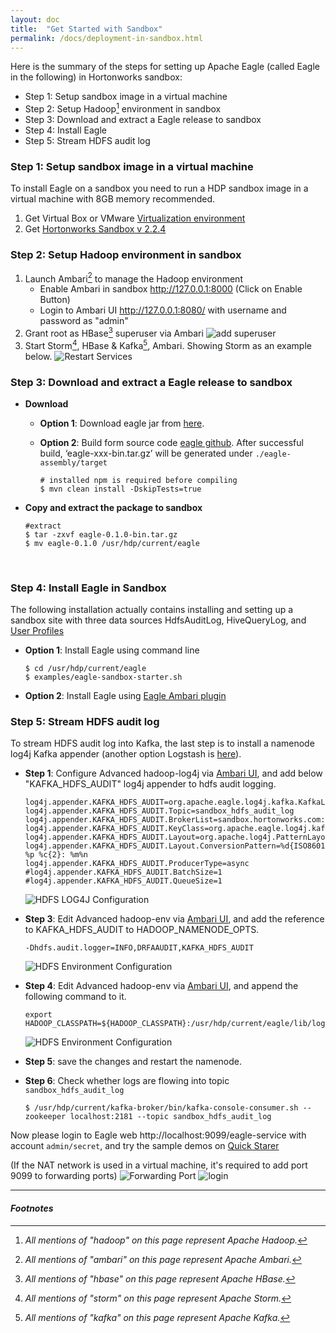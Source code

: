 ```yaml
---
layout: doc
title:  "Get Started with Sandbox"
permalink: /docs/deployment-in-sandbox.html
---
```


Here is the summary of the steps for setting up Apache Eagle (called Eagle in the following) in Hortonworks sandbox:

* Step 1: Setup sandbox image in a virtual machine
* Step 2: Setup Hadoop[^HADOOP] environment in sandbox
* Step 3: Download and extract a Eagle release to sandbox
* Step 4: Install Eagle
* Step 5: Stream HDFS audit log


### **Step 1: Setup sandbox image in a virtual machine**

To install Eagle on a sandbox you need to run a HDP sandbox image in a virtual machine with 8GB memory recommended.

1. Get Virtual Box or VMware [Virtualization environment](http://hortonworks.com/products/hortonworks-sandbox/#install)
2. Get [Hortonworks Sandbox v 2.2.4](http://hortonworks.com/products/hortonworks-sandbox/#archive)

### **Step 2: Setup Hadoop environment in sandbox**

1. Launch Ambari[^AMBARI] to manage the Hadoop environment
   * Enable Ambari in sandbox http://127.0.0.1:8000 (Click on Enable Button)
   * Login to Ambari UI http://127.0.0.1:8080/ with username and password as "admin"
2. Grant root as HBase[^HBASE] superuser via Ambari
![add superuser](/images/docs/hbase-superuser.png)
3. Start Storm[^STORM], HBase & Kafka[^KAFKA], Ambari. Showing Storm as an example below.
![Restart Services](/images/docs/start-storm.png "Services")

### **Step 3: Download and extract a Eagle release to sandbox**

* **Download**

    * **Option 1**: Download eagle jar from [here](http://66.211.190.194/eagle-0.1.0.tar.gz).

    * **Option 2**: Build form source code [eagle github](https://github.com/apache/eagle). After successful build, ‘eagle-xxx-bin.tar.gz’ will be generated under `./eagle-assembly/target`

          # installed npm is required before compiling
          $ mvn clean install -DskipTests=true
* **Copy and extract the package to sandbox**

      #extract
      $ tar -zxvf eagle-0.1.0-bin.tar.gz
      $ mv eagle-0.1.0 /usr/hdp/current/eagle

<br/>

### **Step 4: Install Eagle in Sandbox**

The following installation actually contains installing and setting up a sandbox site with three data sources HdfsAuditLog, HiveQueryLog, and [User Profiles](/docs/tutorial/userprofile.html)

* **Option 1**: Install Eagle using command line

      $ cd /usr/hdp/current/eagle
      $ examples/eagle-sandbox-starter.sh

* **Option 2**: Install Eagle using [Eagle Ambari plugin](/docs/ambari-plugin-install.html)


### **Step 5: Stream HDFS audit log**

To stream HDFS audit log into Kafka, the last step is to install a namenode log4j Kafka appender (another option Logstash is [here](/docs/import-hdfs-auditLog.html)).

* **Step 1**: Configure Advanced hadoop-log4j via <a href="http://localhost:8080/#/main/services/HDFS/configs" target="_blank">Ambari UI</a>, and add below "KAFKA_HDFS_AUDIT" log4j appender to hdfs audit logging.

      log4j.appender.KAFKA_HDFS_AUDIT=org.apache.eagle.log4j.kafka.KafkaLog4jAppender
      log4j.appender.KAFKA_HDFS_AUDIT.Topic=sandbox_hdfs_audit_log
      log4j.appender.KAFKA_HDFS_AUDIT.BrokerList=sandbox.hortonworks.com:6667
      log4j.appender.KAFKA_HDFS_AUDIT.KeyClass=org.apache.eagle.log4j.kafka.hadoop.AuditLogKeyer
      log4j.appender.KAFKA_HDFS_AUDIT.Layout=org.apache.log4j.PatternLayout
      log4j.appender.KAFKA_HDFS_AUDIT.Layout.ConversionPattern=%d{ISO8601} %p %c{2}: %m%n
      log4j.appender.KAFKA_HDFS_AUDIT.ProducerType=async
      #log4j.appender.KAFKA_HDFS_AUDIT.BatchSize=1
      #log4j.appender.KAFKA_HDFS_AUDIT.QueueSize=1

    ![HDFS LOG4J Configuration](/images/docs/hdfs-log4j-conf.png "hdfslog4jconf")

* **Step 3**: Edit Advanced hadoop-env via <a href="http://localhost:8080/#/main/services/HDFS/configs" target="_blank">Ambari UI</a>, and add the reference to KAFKA_HDFS_AUDIT to HADOOP_NAMENODE_OPTS.

      -Dhdfs.audit.logger=INFO,DRFAAUDIT,KAFKA_HDFS_AUDIT

    ![HDFS Environment Configuration](/images/docs/hdfs-env-conf.png "hdfsenvconf")

* **Step 4**: Edit Advanced hadoop-env via <a href="http://localhost:8080/#/main/services/HDFS/configs" target="_blank">Ambari UI</a>, and append the following command to it.

      export HADOOP_CLASSPATH=${HADOOP_CLASSPATH}:/usr/hdp/current/eagle/lib/log4jkafka/lib/*

    ![HDFS Environment Configuration](/images/docs/hdfs-env-conf2.png "hdfsenvconf2")

* **Step 5**: save the changes and restart the namenode.

* **Step 6**: Check whether logs are flowing into topic `sandbox_hdfs_audit_log`

      $ /usr/hdp/current/kafka-broker/bin/kafka-console-consumer.sh --zookeeper localhost:2181 --topic sandbox_hdfs_audit_log

Now please login to Eagle web http://localhost:9099/eagle-service with account `admin/secret`, and try the sample demos on
[Quick Starer](/docs/quick-start.html)


  (If the NAT network is used in a virtual machine, it's required to add port 9099 to forwarding ports)
  ![Forwarding Port](/images/docs/eagle-service.png)
  ![login](/images/docs/login.png)




---

#### *Footnotes*

[^HADOOP]:*All mentions of "hadoop" on this page represent Apache Hadoop.*
[^HBASE]:*All mentions of "hbase" on this page represent Apache HBase.*
[^AMBARI]:*All mentions of "ambari" on this page represent Apache Ambari.*
[^KAFKA]:*All mentions of "kafka" on this page represent Apache Kafka.*
[^STORM]:*All mentions of "storm" on this page represent Apache Storm.*








